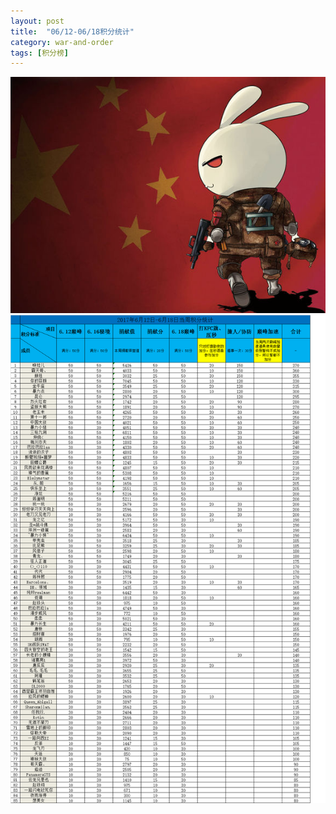 ```yaml
---
layout: post
title:  "06/12-06/18积分统计"
category: war-and-order
tags: [积分榜]
---
```

![Logo](/media/files/2017/03/24/logo.jpg)
![Core618](/media/files/2017/05/618.png)